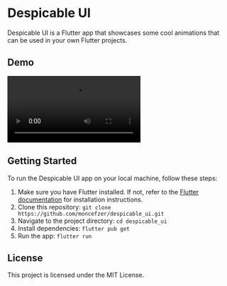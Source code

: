 # Despicable UI

Despicable UI is a Flutter app that showcases some cool animations that can be used in your own Flutter projects.

## Demo

![Demo App](https://github.com/moncefzer/despicable_ui/assets/89023907/ad2ef09a-14c4-4261-913b-6d84395f2ee1.mp4)
## Getting Started

To run the Despicable UI app on your local machine, follow these steps:

1. Make sure you have Flutter installed. If not, refer to the [Flutter documentation](https://flutter.dev/docs/get-started/install) for installation instructions.
2. Clone this repository: `git clone https://github.com/moncefzer/despicable_ui.git`
3. Navigate to the project directory: `cd despicable_ui`
4. Install dependencies: `flutter pub get`
5. Run the app: `flutter run`

## License

This project is licensed under the MIT License.
